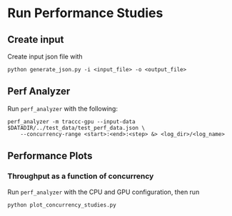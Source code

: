 # Run Performance Studies

## Create input 

Create input json file with 

```
python generate_json.py -i <input_file> -o <output_file>
```

## Perf Analyzer

Run `perf_analyzer` with the following:

```
perf_analyzer -m traccc-gpu --input-data $DATADIR/../test_data/test_perf_data.json \
    --concurrency-range <start>:<end>:<step> &> <log_dir>/<log_name>
```

## Performance Plots

### Throughput as a function of concurrency

Run `perf_analyzer` with the CPU and GPU configuration, then run

```
python plot_concurrency_studies.py
```
